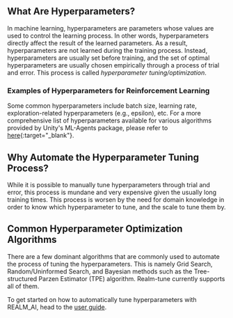 ## What Are Hyperparameters?
In machine learning, hyperparameters are parameters whose values are used to control the learning process. In other words, hyperparameters directly affect the result of the learned parameters. As a result, hyperparameters are not learned during the training process. Instead, hyperparameters are usually set before training, and the set of optimal hyperparameters are usually chosen empirically through a process of trial and error. This process is called *hyperparameter tuning/optimization*. 

### Examples of Hyperparameters for Reinforcement Learning
Some common hyperparameters include batch size, learning rate, exploration-related hyperparameters (e.g., epsilon), etc. For a more comprehensive list of hyperparameters available for various algorithms provided by Unity's ML-Agents package, please refer to [here](https://github.com/Unity-Technologies/ml-agents/blob/main/docs/Training-Configuration-File.md){:target="_blank"}.

## Why Automate the Hyperparameter Tuning Process?
While it is possible to manually tune hyperparameters through trial and error, this process is mundane and very expensive given the usually long training times. This process is worsen by the need for domain knowledge in order to know which hyperparameter to tune, and the scale to tune them by.

## Common Hyperparameter Optimization Algorithms 
There are a few dominant algorithms that are commonly used to automate the process of tuning the hyperparameters. This is namely Grid Search, Random/Uninformed Search, and Bayesian methods such as the Tree-structured Parzen Estimator (TPE) algorithm. Realm-tune currently supports all of them.

To get started on how to automatically tune hyperparameters with REALM_AI, head to the [user guide](user_guide.md).